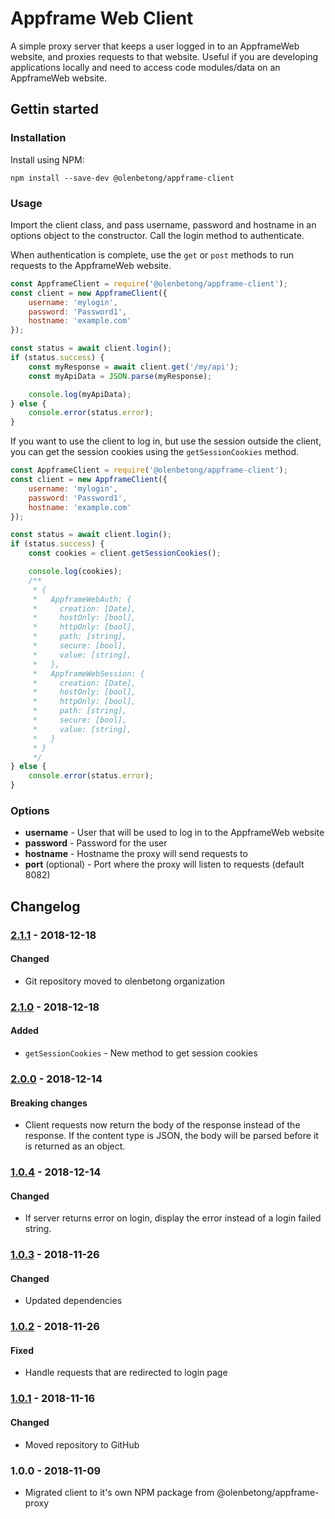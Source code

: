 # Appframe Web Client 

A simple proxy server that keeps a user logged in to an AppframeWeb website, and proxies requests to that website. Useful if you are developing applications locally and need to access code modules/data on an AppframeWeb website.

## Gettin started

### Installation

Install using NPM:

```
npm install --save-dev @olenbetong/appframe-client
```

### Usage

Import the client class, and pass username, password and hostname in an options object to the constructor. Call the login method to authenticate.

When authentication is complete, use the `get` or `post` methods to run requests to the AppframeWeb website.

```js
const AppframeClient = require('@olenbetong/appframe-client');
const client = new AppframeClient({
	username: 'mylogin',
	password: 'Password1',
	hostname: 'example.com'
});

const status = await client.login();
if (status.success) {
	const myResponse = await client.get('/my/api');
	const myApiData = JSON.parse(myResponse);

	console.log(myApiData);
} else {
	console.error(status.error);
}
```

If you want to use the client to log in, but use the session outside the client, you can get the session cookies using the `getSessionCookies` method.

```js
const AppframeClient = require('@olenbetong/appframe-client');
const client = new AppframeClient({
	username: 'mylogin',
	password: 'Password1',
	hostname: 'example.com'
});

const status = await client.login();
if (status.success) {
	const cookies = client.getSessionCookies();

	console.log(cookies);
	/**
	 * {
	 *   AppframeWebAuth: {
	 *     creation: [Date],
	 *     hostOnly: [bool],
	 *     httpOnly: [bool],
	 *     path: [string],
	 *     secure: [bool],
	 *     value: [string],
	 *   },
	 *   AppframeWebSession: {
	 *     creation: [Date],
	 *     hostOnly: [bool],
	 *     httpOnly: [bool],
	 *     path: [string],
	 *     secure: [bool],
	 *     value: [string],
	 *   }
	 * }
	 */
} else {
	console.error(status.error);
}
```

### Options

 * **username** - User that will be used to log in to the AppframeWeb website
 * **password** - Password for the user
 * **hostname** - Hostname the proxy will send requests to
 * **port** (optional) - Port where the proxy will listen to requests (default 8082)

## Changelog

### [2.1.1] - 2018-12-18

#### Changed

 * Git repository moved to olenbetong organization

### [2.1.0] - 2018-12-18

#### Added

 * `getSessionCookies` - New method to get session cookies

### [2.0.0] - 2018-12-14

#### Breaking changes

 * Client requests now return the body of the response instead of the response. If the content type is JSON, the body will be parsed before it is returned as an object.

### [1.0.4] - 2018-12-14

#### Changed

 * If server returns error on login, display the error instead of a login failed string.

### [1.0.3] - 2018-11-26

#### Changed

 * Updated dependencies

### [1.0.2] - 2018-11-26

#### Fixed

 * Handle requests that are redirected to login page

### [1.0.1] - 2018-11-16

#### Changed

 * Moved repository to GitHub

### 1.0.0 - 2018-11-09


 * Migrated client to it's own NPM package from @olenbetong/appframe-proxy

[UNRELEASED]: https://github.com/bjornarvh/appframe-client/compare/v2.1.1...HEAD
[2.1.1]: https://github.com/olenbetong/appframe-client/compare/v2.1.0...v2.1.0
[2.1.0]: https://github.com/olenbetong/appframe-client/compare/v2.0.0...v2.1.0
[2.0.0]: https://github.com/olenbetong/appframe-client/compare/v1.0.4...v2.0.0
[1.0.4]: https://github.com/olenbetong/appframe-client/compare/v1.0.3...v1.0.4
[1.0.3]: https://github.com/olenbetong/appframe-client/compare/v1.0.2...v1.0.3
[1.0.2]: https://github.com/olenbetong/appframe-client/compare/v1.0.1...v1.0.2
[1.0.1]: https://github.com/olenbetong/appframe-client/compare/v1.0.0...v1.0.1